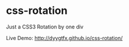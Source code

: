 # css-rotation
Just a CSS3 Rotation by one div

Live Demo: http://dyygtfx.github.io/css-rotation/


